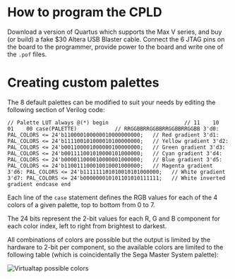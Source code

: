 # How to program the CPLD

Download a version of Quartus which supports the Max V series, and buy (or build) a fake $30 Altera USB Blaster cable.
Connect the 6 JTAG pins on the board to the programmer, provide power to the board and write one of the `.pof` files.

# Creating custom palettes

The 8 default palettes can be modified to suit your needs by editing the following section of Verilog code:

`
// Palette LUT
always @(*)
begin						 // 11    10    01    00
	case(PALETTE)			 // RRGGBBRRGGBBRRGGBBRRGGBB
		3'd0: PAL_COLORS <= 24'b110000100000010000000000;	// Red gradient
		3'd1: PAL_COLORS <= 24'b111100101000010100000000;	// Yellow gradient
		3'd2: PAL_COLORS <= 24'b001100001000000100000000;	// Green gradient
		3'd3: PAL_COLORS <= 24'b001111001010000101000000;	// Cyan gradient
		3'd4: PAL_COLORS <= 24'b000011000010000001000000;	// Blue gradient
		3'd5: PAL_COLORS <= 24'b110011100010010001000000;	// Magenta gradient
		3'd6: PAL_COLORS <= 24'b111111101010010101000000;	// White gradient
		3'd7: PAL_COLORS <= 24'b000000010101101010111111;	// White inverted gradient
	endcase
end
`

Each line of the `case` statement defines the RGB values for each of the 4 colors of a given palette, top to bottom from 0 to 7.

The 24 bits represent the 2-bit values for each R, G and B component for each color index, left to right from brightest to darkest.

All combinations of colors are possible but the output is limited by the hardware to 2-bit per component, so the available colors are limited to the following table (which is coincidentally the Sega Master System palette):

![Virtualtap possible colors](colors.png)
